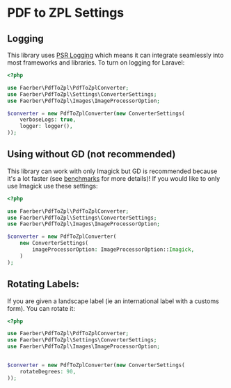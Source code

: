 # PDF to ZPL Settings

## Logging 
This library uses <a href="https://www.php-fig.org/psr/psr-3/">PSR Logging</a> which means it can integrate seamlessly into most frameworks and libraries.
To turn on logging for Laravel:
```php
<?php

use Faerber\PdfToZpl\PdfToZplConverter;
use Faerber\PdfToZpl\Settings\ConverterSettings;
use Faerber\PdfToZpl\Images\ImageProcessorOption;

$converter = new PdfToZplConverter(new ConverterSettings(
    verboseLogs: true,
    logger: logger(), 
));
```

## Using without GD (not recommended)
This library can work with only Imagick but GD is recommended because it's a lot faster (see [benchmarks](./.phpbench/html/index.html) for more details)! 
If you would like to only use Imagick use these settings:
```php
<?php

use Faerber\PdfToZpl\PdfToZplConverter;
use Faerber\PdfToZpl\Settings\ConverterSettings;
use Faerber\PdfToZpl\Images\ImageProcessorOption;

$converter = new PdfToZplConverter(
    new ConverterSettings(
        imageProcessorOption: ImageProcessorOption::Imagick,
    )
);
```

## Rotating Labels:
If you are given a landscape label (ie an international label with a customs form). You can rotate it:

```php
<?php

use Faerber\PdfToZpl\PdfToZplConverter;
use Faerber\PdfToZpl\Settings\ConverterSettings;
use Faerber\PdfToZpl\Images\ImageProcessorOption;


$converter = new PdfToZplConverter(new ConverterSettings(
    rotateDegrees: 90,
));
```
